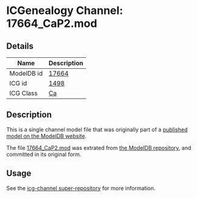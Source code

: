 # ICGenealogy Channel: 17664\_CaP2.mod

## Details

Name | Description
---- | -----------
ModelDB id | [17664](http://senselab.med.yale.edu/ModelDB/ShowModel.cshtml?model=17664)
ICG id | [1498](http://icg.neurotheory.ox.ac.uk/channels/3/1498)
ICG Class | [Ca](http://icg.neurotheory.ox.ac.uk/channels/3)

## Description

This is a single channel model file that was originally part of a [published model on the ModelDB website](http://senselab.med.yale.edu/mModelDB/ShowModel.cshtml?model=17664).

The file [17664\_CaP2.mod](17664_CaP2.mod) was extrated from [the ModelDB repository](http://senselab.med.yale.edu/ModelDB/ShowModel.cshtml?model=17664), and committed in its original form.

## Usage

See the [icg-channel super-repository](https://github.com/icgenealogy/icg-channels) for more information.